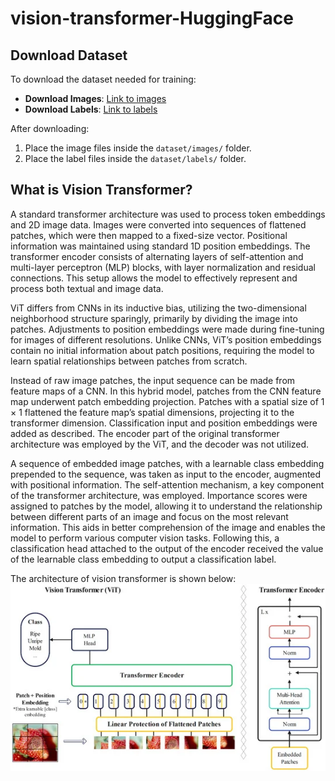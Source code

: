 # vision-transformer-HuggingFace

## Download Dataset

To download the dataset needed for training:

- **Download Images**: [Link to images](https://osf.io/mtwfe)
- **Download Labels**: [Link to labels](https://osf.io/mtwfe)

After downloading:

1. Place the image files inside the `dataset/images/` folder.
2. Place the label files inside the `dataset/labels/` folder.


## What is Vision Transformer?
A standard transformer architecture was used to process token embeddings and 2D image data. Images were converted into sequences of flattened patches, which were then mapped to a fixed-size vector. Positional information was maintained using standard 1D position embeddings. The transformer encoder consists of alternating layers of self-attention and multi-layer perceptron (MLP) blocks, with layer normalization and residual connections. This setup allows the model to effectively represent and process both textual and image data. 

ViT differs from CNNs in its inductive bias, utilizing the two-dimensional neighborhood structure sparingly, primarily by dividing the image into patches. Adjustments to position embeddings were made during fine-tuning for images of different resolutions. Unlike CNNs, ViT’s position embeddings contain no initial information about patch positions, requiring the model to learn spatial relationships between patches from scratch. 

Instead of raw image patches, the input sequence can be made from feature maps of a CNN. In this hybrid model, patches from the CNN feature map underwent patch embedding projection. Patches with a spatial size of 1 × 1 flattened the feature map’s spatial dimensions, projecting it to the transformer dimension. Classification input and position embeddings were added as described. The encoder part of the original transformer architecture was employed by the ViT, and the decoder was not utilized. 

A sequence of embedded image patches, with a learnable class embedding prepended to the sequence, was taken as input to the encoder, augmented with positional information. The self-attention mechanism, a key component of the transformer architecture, was employed. Importance scores were assigned to patches by the model, allowing it to understand the relationship between different parts of an image and focus on the most relevant information. This aids in better comprehension of the image and enables the model to perform various computer vision tasks. Following this, a classification head attached to the output of the encoder received the value of the learnable class embedding to output a classification label.

The architecture of vision transformer is shown below:
![image](vit-images/vit-arch.png)

